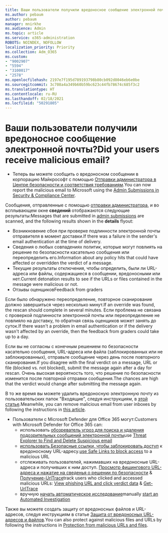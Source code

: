 ```yaml
---
title: Ваши пользователи получили вредоносное сообщение электронной почты?
ms.author: pebaum
author: pebaum
manager: mnirkhe
ms.audience: Admin
ms.topic: article
ms.service: o365-administration
ROBOTS: NOINDEX, NOFOLLOW
localization_priority: Priority
ms.collection: Adm_O365
ms.custom:
- "9002907"
- "5594"
- "3100017"
- "2578"
ms.openlocfilehash: 2197e7f195d789193798b80cb092d8046eb6e0be
ms.sourcegitcommit: 3c708a4a349b60b59bc623c44fb78674c685f3c2
ms.translationtype: HT
ms.contentlocale: ru-RU
ms.lasthandoff: 02/18/2021
ms.locfileid: "50291805"
---
```

# <a name="did-your-users-receive-malicious-email"></a><span data-ttu-id="6545d-102">Ваши пользователи получили вредоносное сообщение электронной почты?</span><span class="sxs-lookup"><span data-stu-id="6545d-102">Did your users receive malicious email?</span></span>

- <span data-ttu-id="6545d-103">Теперь вы можете сообщить о вредоносном сообщении в корпорацию Майкрософт с помощью [Отправки администратора в Центре безопасности и соответствия требованиям](https://sip.protection.office.com/reportsubmission).</span><span class="sxs-lookup"><span data-stu-id="6545d-103">You can now report the malicious email to Microsoft using the [Admin Submissions in Security & Compliance Center](https://sip.protection.office.com/reportsubmission).</span></span>

<span data-ttu-id="6545d-104">Сообщения, отправленные с помощью [отправки администратора](https://sip.protection.office.com/reportsubmission), и во всплывающем окне **сведений** отображаются следующие результаты:</span><span class="sxs-lookup"><span data-stu-id="6545d-104">Messages that are submitted in [admin submissions](https://sip.protection.office.com/reportsubmission) are scanned, and the following results shown in the **details** flyout:</span></span>

- <span data-ttu-id="6545d-105">Возникновение сбоя при проверке подлинности электронной почты отправителя в момент доставки.</span><span class="sxs-lookup"><span data-stu-id="6545d-105">If there was a failure in the sender's email authentication at the time of delivery.</span></span>
- <span data-ttu-id="6545d-106">Сведения о любых совпадениях политик, которые могут повлиять на решение по безопасности касательно сообщения или переопределить его.</span><span class="sxs-lookup"><span data-stu-id="6545d-106">Information about any policy hits that could have affected or overridden the verdict of a message.</span></span>
- <span data-ttu-id="6545d-107">Текущие результаты отключения, чтобы определить, были ли URL-адреса или файлы, содержащиеся в сообщении, вредоносными или нет.</span><span class="sxs-lookup"><span data-stu-id="6545d-107">Current detonation results to see if the URLs or files contained in the message were malicious or not.</span></span>
- <span data-ttu-id="6545d-108">Отзывы оценщиков</span><span class="sxs-lookup"><span data-stu-id="6545d-108">Feedback from graders</span></span>

<span data-ttu-id="6545d-109">Если было обнаружено переопределение, повторное сканирование должно завершиться через несколько минут.</span><span class="sxs-lookup"><span data-stu-id="6545d-109">If an override was found, the rescan should complete in several minutes.</span></span> <span data-ttu-id="6545d-110">Если проблема не связана с проверкой подлинности электронной почты или переопределение не повлияло на доставку, то обратная связь оценщиков может занять до суток.</span><span class="sxs-lookup"><span data-stu-id="6545d-110">If there wasn't a problem in email authentication or if the delivery wasn't affected by an override, then the feedback from graders could take up to a day.</span></span>

<span data-ttu-id="6545d-111">Если вы не согласны с конечным решением по безопасности касательно сообщения, URL-адреса или файла (заблокированных или не заблокированных), отправьте сообщение через день после повторного сканирования.</span><span class="sxs-lookup"><span data-stu-id="6545d-111">If you disagree with the final verdict on a message, URL or file (blocked vs. not blocked), submit the message again after a day for rescan.</span></span> <span data-ttu-id="6545d-112">Очень высокая вероятность того, что решение по безопасности изменится после повторной отправки сообщения.</span><span class="sxs-lookup"><span data-stu-id="6545d-112">The chances are high that the verdict would change after submitting the message again.</span></span>

<span data-ttu-id="6545d-113">В то же время вы можете удалить вредоносную электронную почту из пользовательских папок "Входящие", следуя инструкциям, в [этой статье](https://docs.microsoft.com/microsoft-365/compliance/search-for-and-delete-messages-in-your-organization).</span><span class="sxs-lookup"><span data-stu-id="6545d-113">Meanwhile, you can remove malicious email from user inboxes by following the instructions in [this article](https://docs.microsoft.com/microsoft-365/compliance/search-for-and-delete-messages-in-your-organization).</span></span>

- <span data-ttu-id="6545d-114">Пользователи с Microsoft Defender для Office 365 могут:</span><span class="sxs-lookup"><span data-stu-id="6545d-114">Customers with Microsoft Defender for Office 365 can:</span></span>
    - <span data-ttu-id="6545d-115">использовать [обозреватель угроз для поиска и удаления подозрительных сообщений электронной почты](https://docs.microsoft.com/microsoft-365/security/office-365-security/investigate-malicious-email-that-was-delivered)</span><span class="sxs-lookup"><span data-stu-id="6545d-115">use [Threat Explorer to Find and Delete Suspicious email](https://docs.microsoft.com/microsoft-365/security/office-365-security/investigate-malicious-email-that-was-delivered)</span></span>
    - <span data-ttu-id="6545d-116">[использовать Безопасные ссылки, чтобы заблокировать доступ](https://docs.microsoft.com/microsoft-365/security/office-365-security/atp-safe-links) к вредоносному URL-адресу.</span><span class="sxs-lookup"><span data-stu-id="6545d-116">[use Safe Links to block access](https://docs.microsoft.com/microsoft-365/security/office-365-security/atp-safe-links) to a malicious URL</span></span>
    - <span data-ttu-id="6545d-117">отслеживать пользователей, нажимавших на вредоносные URL-адреса и получивших к ним доступ. [Просмотр фишингового URL-адреса и нажатие на сведенья о решении по безопасности](https://docs.microsoft.com/microsoft-365/security/office-365-security/threat-explorer) & [Получение-UrlTrace](https://docs.microsoft.com/powershell/module/exchange/get-urltrace)</span><span class="sxs-lookup"><span data-stu-id="6545d-117">track users who clicked and accessed malicious URLs: [View phishing URL and click verdict data](https://docs.microsoft.com/microsoft-365/security/office-365-security/threat-explorer) & [Get-UrlTrace](https://docs.microsoft.com/powershell/module/exchange/get-urltrace)</span></span>
    - <span data-ttu-id="6545d-118">вручную [начать автоматическое исследование](https://docs.microsoft.com/microsoft-365/security/office-365-security/automated-investigation-response-office)</span><span class="sxs-lookup"><span data-stu-id="6545d-118">manually [start an Automated Investigation](https://docs.microsoft.com/microsoft-365/security/office-365-security/automated-investigation-response-office)</span></span>

<span data-ttu-id="6545d-119">Также вы можете создать защиту от вредоносных файлов и URL-адресов, следуя инструкциям в статье [Защита от вредоносных URL-адресов и файлов](https://docs.microsoft.com/microsoft-365/security/office-365-security/protect-against-threats).</span><span class="sxs-lookup"><span data-stu-id="6545d-119">You can also protect against malicious files and URLs by following the instructions in [Protection from malicious URLs and files](https://docs.microsoft.com/microsoft-365/security/office-365-security/protect-against-threats).</span></span>